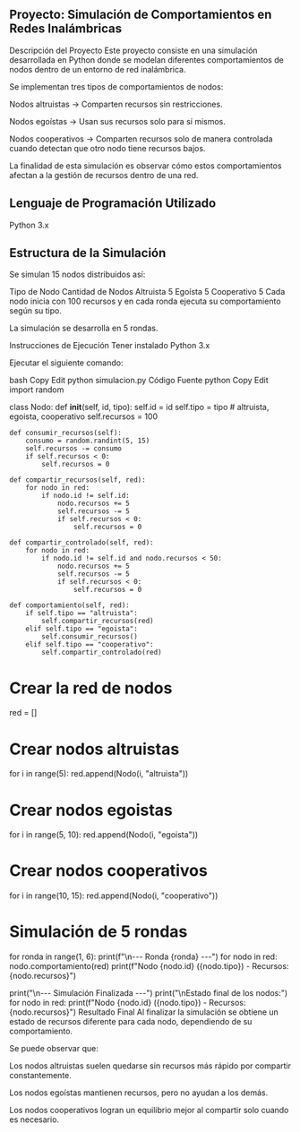 ## Proyecto: Simulación de Comportamientos en Redes Inalámbricas

Descripción del Proyecto
Este proyecto consiste en una simulación desarrollada en Python donde se modelan diferentes comportamientos de nodos dentro de un entorno de red inalámbrica.

Se implementan tres tipos de comportamientos de nodos:

Nodos altruistas → Comparten recursos sin restricciones.

Nodos egoístas → Usan sus recursos solo para sí mismos.

Nodos cooperativos → Comparten recursos solo de manera controlada cuando detectan que otro nodo tiene recursos bajos.

La finalidad de esta simulación es observar cómo estos comportamientos afectan a la gestión de recursos dentro de una red.

## Lenguaje de Programación Utilizado
Python 3.x

## Estructura de la Simulación
Se simulan 15 nodos distribuidos así:

Tipo de Nodo	Cantidad de Nodos
Altruista	5
Egoísta	5
Cooperativo	5
Cada nodo inicia con 100 recursos y en cada ronda ejecuta su comportamiento según su tipo.

La simulación se desarrolla en 5 rondas.

Instrucciones de Ejecución
Tener instalado Python 3.x

Ejecutar el siguiente comando:

bash
Copy
Edit
python simulacion.py
Código Fuente
python
Copy
Edit
import random

class Nodo:
    def __init__(self, id, tipo):
        self.id = id
        self.tipo = tipo  # altruista, egoista, cooperativo
        self.recursos = 100

    def consumir_recursos(self):
        consumo = random.randint(5, 15)
        self.recursos -= consumo
        if self.recursos < 0:
            self.recursos = 0

    def compartir_recursos(self, red):
        for nodo in red:
            if nodo.id != self.id:
                nodo.recursos += 5
                self.recursos -= 5
                if self.recursos < 0:
                    self.recursos = 0

    def compartir_controlado(self, red):
        for nodo in red:
            if nodo.id != self.id and nodo.recursos < 50:
                nodo.recursos += 5
                self.recursos -= 5
                if self.recursos < 0:
                    self.recursos = 0

    def comportamiento(self, red):
        if self.tipo == "altruista":
            self.compartir_recursos(red)
        elif self.tipo == "egoista":
            self.consumir_recursos()
        elif self.tipo == "cooperativo":
            self.compartir_controlado(red)

# Crear la red de nodos
red = []

# Crear nodos altruistas
for i in range(5):
    red.append(Nodo(i, "altruista"))

# Crear nodos egoistas
for i in range(5, 10):
    red.append(Nodo(i, "egoista"))

# Crear nodos cooperativos
for i in range(10, 15):
    red.append(Nodo(i, "cooperativo"))

# Simulación de 5 rondas
for ronda in range(1, 6):
    print(f"\n--- Ronda {ronda} ---")
    for nodo in red:
        nodo.comportamiento(red)
        print(f"Nodo {nodo.id} ({nodo.tipo}) - Recursos: {nodo.recursos}")

print("\n--- Simulación Finalizada ---")
print("\nEstado final de los nodos:")
for nodo in red:
    print(f"Nodo {nodo.id} ({nodo.tipo}) - Recursos: {nodo.recursos}")
Resultado Final
Al finalizar la simulación se obtiene un estado de recursos diferente para cada nodo, dependiendo de su comportamiento.

Se puede observar que:

Los nodos altruistas suelen quedarse sin recursos más rápido por compartir constantemente.

Los nodos egoístas mantienen recursos, pero no ayudan a los demás.

Los nodos cooperativos logran un equilibrio mejor al compartir solo cuando es necesario.
